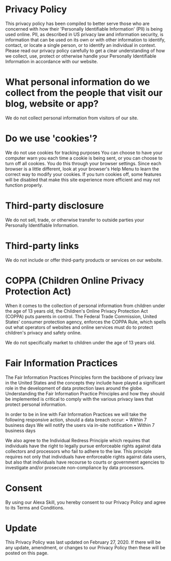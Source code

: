 # Privacy Policy

This privacy policy has been compiled to better serve those who are concerned with how their 'Personally Identifiable Information' (PII) is being used online. PII, as described in US privacy law and information security, is information that can be used on its own or with other information to identify, contact, or locate a single person, or to identify an individual in context. Please read our privacy policy carefully to get a clear understanding of how we collect, use, protect or otherwise handle your Personally Identifiable Information in accordance with our website.

# What personal information do we collect from the people that visit our blog, website or app?
We do not collect personal information from visitors of our site.

# Do we use 'cookies'?
We do not use cookies for tracking purposes
You can choose to have your computer warn you each time a cookie is being sent, or you can choose to turn off all cookies. You do this through your browser settings. Since each browser is a little different, look at your browser's Help Menu to learn the correct way to modify your cookies.
If you turn cookies off, some features will be disabled that make this site experience more efficient and may not function properly.

# Third-party disclosure

We do not sell, trade, or otherwise transfer to outside parties your Personally Identifiable Information.

# Third-party links

We do not include or offer third-party products or services on our website.

# COPPA (Children Online Privacy Protection Act)

When it comes to the collection of personal information from children under the age of 13 years old, the Children's Online Privacy Protection Act (COPPA) puts parents in control. The Federal Trade Commission, United States' consumer protection agency, enforces the COPPA Rule, which spells out what operators of websites and online services must do to protect children's privacy and safety online.

We do not specifically market to children under the age of 13 years old.

# Fair Information Practices
The Fair Information Practices Principles form the backbone of privacy law in the United States and the concepts they include have played a significant role in the development of data protection laws around the globe. Understanding the Fair Information Practice Principles and how they should be implemented is critical to comply with the various privacy laws that protect personal information.

In order to be in line with Fair Information Practices we will take the following responsive action, should a data breach occur:
      • Within 7 business days
We will notify the users via in-site notification
      • Within 7 business days

We also agree to the Individual Redress Principle which requires that individuals have the right to legally pursue enforceable rights against data collectors and processors who fail to adhere to the law. This principle requires not only that individuals have enforceable rights against data users, but also that individuals have recourse to courts or government agencies to investigate and/or prosecute non-compliance by data processors.

# Consent
By using our Alexa Skill, you hereby consent to our Privacy Policy and agree to its Terms and Conditions.

# Update
This Privacy Policy was last updated on February 27, 2020. If there will be any update, amendment, or changes to our Privacy Policy then these will be posted on this page.
